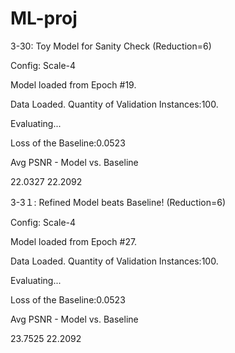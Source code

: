 # ML-proj

3-30: Toy Model for Sanity Check (Reduction=6)

Config: Scale-4

Model loaded from Epoch #19.

Data Loaded. Quantity of Validation Instances:100.

Evaluating...

Loss of the Baseline:0.0523

Avg PSNR - Model vs. Baseline

22.0327 22.2092


3-3１: Refined Model beats Baseline! (Reduction=6)

Config: Scale-4

Model loaded from Epoch #27.

Data Loaded. Quantity of Validation Instances:100.

Evaluating...

Loss of the Baseline:0.0523

Avg PSNR - Model vs. Baseline

23.7525 22.2092

